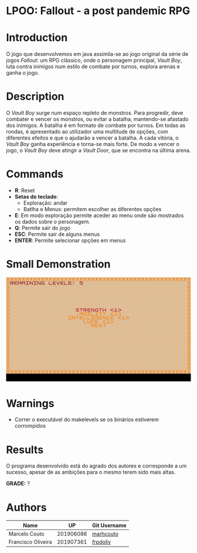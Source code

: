 # LPOO: Fallout - a post pandemic RPG

# Introduction
O jogo que desenvolvemos em java assimila-se ao jogo original da série de jogos *Fallout*: um RPG clássico, onde o personagem principal, *Vault Boy*, luta contra inimigos num estilo de combate por turnos, explora arenas e ganha o jogo.

# Description
O *Vault Boy* surge num espaço repleto de monstros. Para progredir, deve combater e vencer os monstros, ou evitar a batalha, mantendo-se afastado dos inimigos. A batalha é em formato de combate por turnos. Em todas as rondas, é apresentado ao utilizador uma multitude de opções, com diferentes efeitos e que o ajudarão a vencer a batalha. A cada vitória, o *Vault Boy* ganha experiência e torna-se mais forte. De modo a vencer o jogo, o *Vault Boy* deve atingir a *Vault Door*, que se encontra na última arena.

# Commands
 - **R**: Reset
 - **Setas do teclado**:
   - Exploração: andar
   - Batlha e Menus: permitem escolher as diferentes opções
 - **E**: Em modo exploração permite aceder ao menu onde são mostrados os dados sobre o personagem.
 - **Q**: Permite sair do jogo
 - **ESC**: Permite sair de alguns menus
 - **ENTER**: Permite selecionar opções em menus

# Small Demonstration
<p align = "center">
  <img width = 650 src = "docs/images/features/gameDemo.gif">
</p>

# Warnings
- Correr o executável do makelevels se os binários estiverem corrompidos

# Results
O programa desenvolvido está do agrado dos autores e corresponde a um sucesso, apesar de as ambições para o mesmo terem sido mais altas.

**GRADE:** ?

# Authors
Name | UP | Git Username |
-----|----|--------------|
Marcelo Couto | 201906086 | [marhcouto](https://github.com/marhcouto)
Francisco Oliveira | 201907361 | [frpdoliv](https://github.com/frpdoliv)
